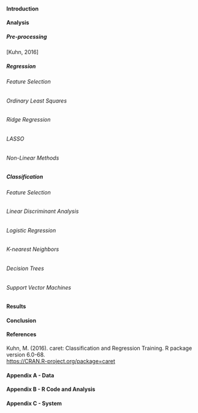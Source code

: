#### Introduction



#### Analysis

##### Pre-processing

[Kuhn, 2016]

##### Regression

###### Feature Selection

###### Ordinary Least Squares

###### Ridge Regression

###### LASSO

###### Non-Linear Methods

##### Classification 

###### Feature Selection

###### Linear Discriminant Analysis

###### Logistic Regression

###### K-nearest Neighbors

###### Decision Trees

###### Support Vector Machines

#### Results

#### Conclusion

#### References

Kuhn, M. (2016). caret: Classification and Regression Training. R package version 6.0-68.   
https://CRAN.R-project.org/package=caret

#### Appendix A - Data



#### Appendix B - R Code and Analysis



#### Appendix C - System
